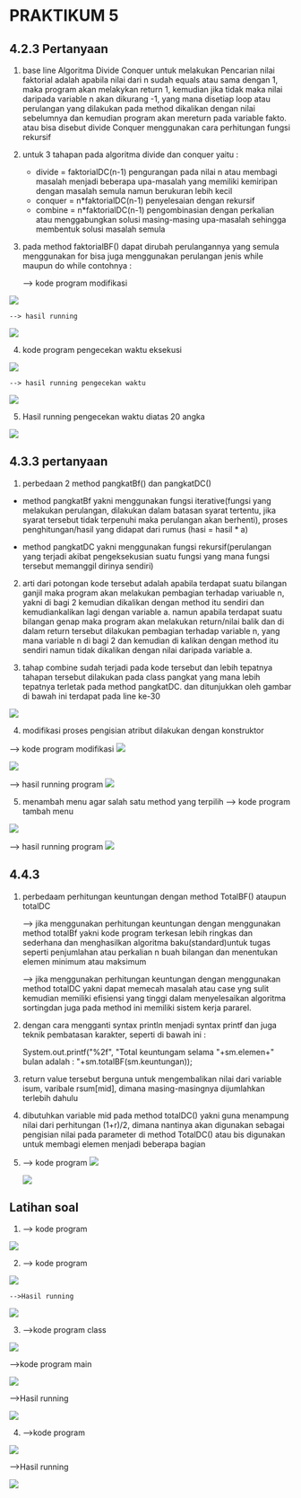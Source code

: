 # PRAKTIKUM 5

## 4.2.3 Pertanyaan

1. base line Algoritma Divide Conquer untuk melakukan Pencarian nilai faktorial adalah apabila nilai dari n sudah equals atau sama dengan 1, maka program akan melakykan return 1, kemudian jika tidak maka nilai daripada variable n akan dikurang -1, yang mana disetiap loop atau perulangan yang dilakukan pada method dikalikan dengan nilai sebelumnya dan kemudian program akan mereturn pada variable fakto. atau bisa disebut divide Conquer menggunakan cara perhitungan fungsi rekursif

2. untuk 3 tahapan pada algoritma divide dan conquer yaitu : 
    - divide = faktorialDC(n-1) pengurangan pada nilai n atau membagi masalah menjadi beberapa upa-masalah yang memiliki kemiripan dengan masalah semula namun berukuran lebih kecil
    - conquer = n*faktorialDC(n-1) penyelesaian dengan rekursif
    - combine =  n*faktorialDC(n-1) pengombinasian dengan perkalian atau menggabungkan solusi masing-masing upa-masalah sehingga membentuk solusi masalah semula
3. pada method faktorialBF() dapat dirubah perulangannya yang semula menggunakan for bisa juga menggunakan perulangan jenis while maupun do while
contohnya : 

    --> kode program modifikasi 
<img src = "./1.JPG">

    --> hasil running 
<img src = "./2.JPG">

4.  kode program pengecekan waktu eksekusi
<img src = "./3.JPG">

    --> hasil running pengecekan waktu
<img src = "./4.JPG">

5. Hasil running pengecekan waktu diatas 20 angka
<img src = "./5.JPG">

## 4.3.3 pertanyaan
1. perbedaan 2 method pangkatBf() dan pangkatDC()
- method pangkatBf yakni menggunakan fungsi iterative(fungsi yang melakukan perulangan, dilakukan dalam batasan syarat tertentu, jika syarat tersebut tidak terpenuhi maka perulangan akan berhenti), proses penghitungan/hasil yang didapat dari rumus (hasi = hasil * a)

- method pangkatDC yakni menggunakan fungsi rekursif(perulangan yang terjadi akibat pengeksekusian suatu fungsi yang mana fungsi tersebut memanggil dirinya sendiri)

2. arti dari potongan kode tersebut adalah  apabila terdapat suatu bilangan ganjil maka program akan melakukan
pembagian terhadap variuable n, yakni di bagi 2 kemudian dikalikan dengan method itu sendiri dan kemudiankalikan lagi dengan variable a. namun apabila terdapat suatu bilangan genap maka program akan melakukan return/nilai balik dan di dalam return tersebut dilakukan pembagian terhadap variable n, yang mana variable n di bagi 2 dan kemudian di kalikan dengan method itu sendiri namun tidak dikalikan dengan nilai daripada variable a.

3. tahap combine sudah terjadi pada kode tersebut dan lebih tepatnya tahapan tersebut dilakukan pada class pangkat yang mana lebih tepatnya terletak pada method pangkatDC. dan ditunjukkan oleh gambar di bawah ini terdapat pada line ke-30
<img src = "./6.JPG">

4. modifikasi proses pengisian atribut dilakukan dengan konstruktor

--> kode program modifikasi 
<img src = "./7.JPG">

<img src = "./8.JPG">

--> hasil running program 
<img src = "./9.JPG">

5. menambah menu agar salah satu method yang terpilih
--> kode program tambah menu 
<img src = "./10.JPG">

--> hasil running program 
<img src = "./11.JPG">

## 4.4.3
1. perbedaam perhitungan keuntungan dengan method TotalBF() ataupun totalDC

    --> jika menggunakan perhitungan keuntungan dengan menggunakan method totalBf yakni kode program terkesan lebih ringkas dan sederhana dan menghasilkan algoritma baku(standard)untuk tugas seperti penjumlahan atau perkalian n buah bilangan dan menentukan elemen minimum atau maksimum
    
    --> jika menggunakan perhitungan keuntungan dengan menggunakan method totalDC yakni dapat memecah masalah atau case yng sulit kemudian memiliki efisiensi yang tinggi dalam menyelesaikan algoritma sortingdan juga pada method ini memiliki sistem kerja pararel. 

2. dengan cara mengganti syntax println menjadi syntax printf dan juga teknik pembatasan karakter, seperti di bawah ini : 

    System.out.printf("%2f", "Total keuntungam selama "+sm.elemen+" bulan adalah : "+sm.totalBF(sm.keuntungan));

3. return value tersebut berguna untuk mengembalikan nilai dari variable isum, varibale rsum[mid], dimana masing-masingnya dijumlahkan terlebih dahulu 

4. dibutuhkan variable mid pada method totalDC() yakni guna menampung nilai dari perhitungan (1+r)/2, dimana nantinya akan digunakan sebagai pengisian nilai pada parameter di method TotalDC() atau bis digunakan untuk membagi elemen menjadi beberapa bagian 

5. --> kode program 
    <img src = "./12.JPG">

 
    <img src = "./13.JPG">


## Latihan soal 
1. --> kode program 

<img src = "./14.JPG">


2. --> kode program

<img src = "./15.JPG">

    -->Hasil running 

<img src = "./18.JPG">



3. -->kode program class

<img src = "./21.JPG">

-->kode program main

<img src = "./16.JPG">


-->Hasil running 

<img src = "./17.JPG">


4. -->kode program 

<img src = "./19.JPG">

-->Hasil running 

<img src = "./20.JPG">
